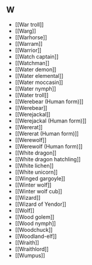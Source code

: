 ## W

- [[War troll]]
- [[Warg]]
- [[Warhorse]]
- [[Warram]]
- [[Warrior]]
- [[Watch captain]]
- [[Watchman]]
- [[Water demon]]
- [[Water elemental]]
- [[Water moccasin]]
- [[Water nymph]]
- [[Water troll]]
- [[Werebear (Human form)]]
- [[Werebear]]
- [[Werejackal]]
- [[Werejackal (Human form)]]
- [[Wererat]]
- [[Wererat (Human form)]]
- [[Werewolf]]
- [[Werewolf (Human form)]]
- [[White dragon]]
- [[White dragon hatchling]]
- [[White lichen]]
- [[White unicorn]]
- [[Winged gargoyle]]
- [[Winter wolf]]
- [[Winter wolf cub]]
- [[Wizard]]
- [[Wizard of Yendor]]
- [[Wolf]]
- [[Wood golem]]
- [[Wood nymph]]
- [[Woodchuck]]
- [[Woodland-elf]]
- [[Wraith]]
- [[Wraithlord]]
- [[Wumpus]]
